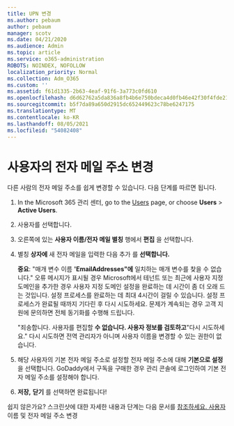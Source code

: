 ```yaml
---
title: UPN 변경
ms.author: pebaum
author: pebaum
manager: scotv
ms.date: 04/21/2020
ms.audience: Admin
ms.topic: article
ms.service: o365-administration
ROBOTS: NOINDEX, NOFOLLOW
localization_priority: Normal
ms.collection: Adm_O365
ms.custom: ''
ms.assetid: f61d1335-2b63-4eaf-91f6-3a773c0fd610
ms.openlocfilehash: d6d62762a5da836a8fb4b6e750bdeca4d0fb46e42f30f4fde2183550e5d2210f
ms.sourcegitcommit: b5f7da89a650d2915dc652449623c78be6247175
ms.translationtype: MT
ms.contentlocale: ko-KR
ms.lasthandoff: 08/05/2021
ms.locfileid: "54082408"
---
```

# <a name="change-a-users-email-address"></a>사용자의 전자 메일 주소 변경

다른 사람의 전자 메일 주소를 쉽게 변경할 수 있습니다. 다음 단계를 따르면 됩니다.
  
1. In the Microsoft 365 관리 센터, go to the [Users](https://go.microsoft.com/fwlink/p/?linkid=834822) page, or choose **Users** \> **Active Users**.
    
2. 사용자를 선택합니다.
    
3. 오른쪽에 있는 **사용자 이름/전자 메일 별칭** 행에서 **편집** 을 선택합니다.
    
4. 별칭 **상자에** 새 전자 메일을 입력한 다음 추가 를 **선택합니다.**
    
    **중요**: "매개 변수 이름 **'EmailAddresses"에** 일치하는 매개 변수를 찾을 수 없습니다." 오류 메시지가 표시될 경우 Microsoft에서 테넌트 또는 최근에 사용자 지정 도메인을 추가한 경우 사용자 지정 도메인 설정을 완료하는 데 시간이 좀 더 오래 드는 것입니다. 설정 프로세스를 완료하는 데 최대 4시간이 걸릴 수 있습니다. 설정 프로세스가 완료될 때까지 기다린 후 다시 시도하세요. 문제가 계속되는 경우 고객 지원에 문의하면 전체 동기화를 수행해 드립니다.
    
    "죄송합니다. 사용자를 편집할 **수 없습니다. 사용자 정보를 검토하고**"다시 시도하세요." 다시 시도하면 전역 관리자가 아니며 사용자 이름을 변경할 수 있는 권한이 없습니다.
    
5. 해당 사용자의 기본 전자 메일 주소로 설정할 전자 메일 주소에 대해 **기본으로 설정** 을 선택합니다. GoDaddy에서 구독을 구매한 경우 관리 콘솔에 로그인하여 기본 전자 메일 주소를 설정해야 합니다. 
    
6. **저장,** **닫기** 를 선택하면 완료됩니다!
    
쉽지 않은가요? 스크린샷에 대한 자세한 내용과 단계는 다음 문서를 [참조하세요. 사용자](https://docs.microsoft.com/microsoft-365/admin/add-users/change-a-user-name-and-email-address) 이름 및 전자 메일 주소 변경
  

